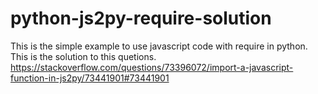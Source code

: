 # python-js2py-require-solution

This is the simple example to use javascript code with require in python.
This is the solution to this quetions.
https://stackoverflow.com/questions/73396072/import-a-javascript-function-in-js2py/73441901#73441901
